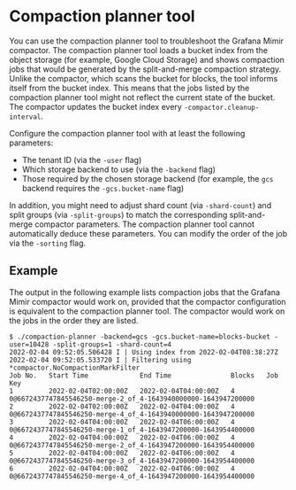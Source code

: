 # Compaction planner tool

You can use the compaction planner tool to troubleshoot the Grafana Mimir compactor.
The compaction planner tool loads a bucket index from the object storage (for example, Google Cloud Storage) and shows compaction jobs that would be generated by the split-and-merge compaction strategy.
Unlike the compactor, which scans the bucket for blocks, the tool informs itself from the bucket index.
This means that the jobs listed by the compaction planner tool might not reflect the current state of the bucket.
The compactor updates the bucket index every `-compactor.cleanup-interval`.

Configure the compaction planner tool with at least the following parameters:

- The tenant ID (via the `-user` flag)
- Which storage backend to use (via the `-backend` flag)
- Those required by the chosen storage backend (for example, the `gcs` backend requires the `-gcs.bucket-name` flag)

In addition, you might need to adjust shard count (via `-shard-count`) and split groups (via `-split-groups`)
to match the corresponding split-and-merge compactor parameters.
The compaction planner tool cannot automatically deduce these parameters.
You can modify the order of the job via the `-sorting` flag.

## Example

The output in the following example lists compaction jobs that the Grafana Mimir compactor would work on, provided that the compactor configuration is equivalent to the compaction planner tool.
The compactor would work on the jobs in the order they are listed.

```
$ ./compaction-planner -backend=gcs -gcs.bucket-name=blocks-bucket -user=10428 -split-groups=1 -shard-count=4
2022-02-04 09:52:05.506428 I | Using index from 2022-02-04T08:38:27Z
2022-02-04 09:52:05.533720 I | Filtering using *compactor.NoCompactionMarkFilter
Job No.   Start Time             End Time               Blocks   Job Key
1         2022-02-04T02:00:00Z   2022-02-04T04:00:00Z   4        0@6672437747845546250-merge-2_of_4-1643940000000-1643947200000
2         2022-02-04T02:00:00Z   2022-02-04T04:00:00Z   4        0@6672437747845546250-merge-4_of_4-1643940000000-1643947200000
3         2022-02-04T04:00:00Z   2022-02-04T06:00:00Z   4        0@6672437747845546250-merge-1_of_4-1643947200000-1643954400000
4         2022-02-04T04:00:00Z   2022-02-04T06:00:00Z   4        0@6672437747845546250-merge-2_of_4-1643947200000-1643954400000
5         2022-02-04T04:00:00Z   2022-02-04T06:00:00Z   4        0@6672437747845546250-merge-3_of_4-1643947200000-1643954400000
6         2022-02-04T04:00:00Z   2022-02-04T06:00:00Z   4        0@6672437747845546250-merge-4_of_4-1643947200000-1643954400000
```
